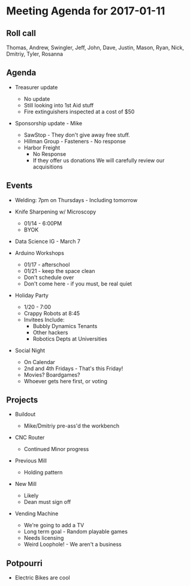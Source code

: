 Meeting Agenda for 2017-01-11
==============================

Roll call
---------
Thomas, Andrew, Swingler, Jeff, John, Dave, Justin, Mason, Ryan, Nick, Dmitriy, Tyler, Rosanna

Agenda
------
- Treasurer update 
  - No update
  - Still looking into 1st Aid stuff
  - Fire extinguishers inspected at a cost of $50

- Sponsorship update - Mike 
  - SawStop - They don't give away free stuff.
  - Hillman Group - Fasteners - No response
  - Harbor Freight 
    - No Response 
    - If they offer us donations We will carefully review our acquisitions


Events
------
- Welding: 7pm on Thursdays - Including tomorrow

- Knife Sharpening w/ Microscopy 
  - 01/14 - 6:00PM
  - BYOK

- Data Science IG - March 7 

- Arduino Workshops
  - 01/17 - afterschool
  - 01/21 - keep the space clean
  - Don't schedule over
  - Don't come here - if you must, be real quiet

- Holiday Party 
  - 1/20 - 7:00
  - Crappy Robots at 8:45
  - Invitees Include:
    - Bubbly Dynamics Tenants 
    - Other hackers 
    - Robotics Depts at Universities
 
- Social Night
  - On Calendar
  - 2nd and 4th Fridays - That's this Friday!
  - Movies?  Boardgames?  
  - Whoever gets here first, or voting  
  
  

Projects
--------
- Buildout
  - Mike/Dmitriy pre-ass'd the workbench  
  
- CNC Router
  - Continued Minor progress

- Previous Mill 
  - Holding pattern

- New Mill
  - Likely
  - Dean must sign off
  
- Vending Machine
  - We're going to add a TV
  - Long term goal - Random playable games
  - Needs licensing
   - Weird Loophole! - We aren't a business 

Potpourri
---------
- Electric Bikes are cool


 





 



